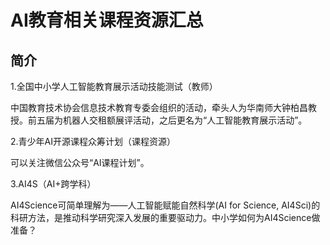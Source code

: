 # AI教育相关课程资源汇总

## 简介

1.全国中小学人工智能教育展示活动技能测试（教师）

中国教育技术协会信息技术教育专委会组织的活动，牵头人为华南师大钟柏昌教授。前五届为机器人交租额展评活动，之后更名为“人工智能教育展示活动”。

2.青少年AI开源课程众筹计划（课程资源）

可以关注微信公众号“AI课程计划”。

3.AI4S（AI+跨学科）

AI4Science可简单理解为——人工智能赋能自然科学(AI for Science, AI4Sci)的科研方法，是推动科学研究深入发展的重要驱动力。中小学如何为AI4Science做准备？






